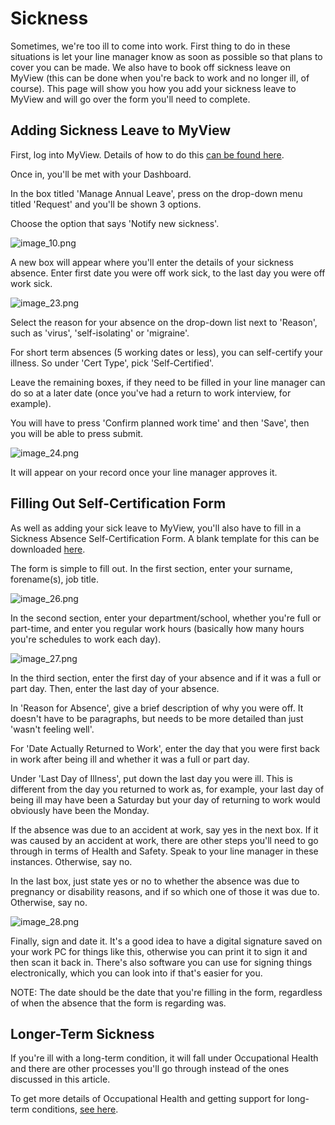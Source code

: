 # Sickness

Sometimes, we're too ill to come into work. First thing to do in these situations is let your line manager know as soon as possible so that plans to cover you can be made.
We also have to book off sickness leave on MyView (this can be done when you're back to work and no longer ill, of course). 
This page will show you how you add your sickness leave to MyView and will go over the form you'll need to complete.

## Adding Sickness Leave to MyView
First, log into MyView. Details of how to do this [can be found here](MyView.md).

Once in, you'll be met with your Dashboard. 

In the box titled 'Manage Annual Leave', press on the drop-down menu titled 'Request' and you'll be shown 3 options.

Choose the option that says 'Notify new sickness'. 

![image_10.png](image_10.png)

A new box will  appear where you'll enter the details of your sickness absence. Enter first date you were off work sick, to the last day you were off work sick. 

![image_23.png](image_23.png)

Select the reason for your absence on the drop-down list next to 'Reason', such as 'virus', 'self-isolating' or 'migraine'.

For short term absences (5 working dates or less), you can self-certify your illness. So under 'Cert Type', pick 'Self-Certified'.

Leave the remaining boxes, if they need to be filled in your line manager can do so at a later date (once you've had a return to work interview, for example).

You will have to press 'Confirm planned work time' and then 'Save', then you will be able to press submit. 

![image_24.png](image_24.png)

It will appear on your record once your line manager approves it.

## Filling Out Self-Certification Form
As well as adding your sick leave to MyView, you'll also have to fill in a Sickness Absence Self-Certification Form. A blank template for this can be downloaded [here](https://hr-internal.blogs.lincoln.ac.uk/files/2019/06/Self-Certificate-Sickness-Notification-Form.docx). 

The form is simple to fill out. In the first section, enter your surname, forename(s), job title.

![image_26.png](image_26.png)

In the second section, enter your department/school, whether you're full or part-time, and enter you regular work hours (basically how many hours you're schedules to work each day).

![image_27.png](image_27.png)

In the third section, enter the first day of your absence and if it was a full or part day. Then, enter the last day of your absence.

In 'Reason for Absence', give a brief description of why you were off. It doesn't have to be paragraphs, but needs to be more detailed than just 'wasn't feeling well'.

For 'Date Actually Returned to Work', enter the day that you were first back in work after being ill and whether it was a full or part day.

Under 'Last Day of Illness', put down the last day you were ill. This is different from the day you returned to work as, for example, your last day of being ill may have been a Saturday but your day of returning to work would obviously have been the Monday.

If the absence was due to an accident at work, say yes in the next box. If it was caused by an accident at work, there are other steps you'll need to go through in terms of Health and Safety. Speak to your line manager in these instances. Otherwise, say no.

In the last box, just state yes or no to whether the absence was due to pregnancy or disability reasons, and if so which one of those it was due to. Otherwise, say no.

![image_28.png](image_28.png) 

Finally, sign and date it. It's a good idea to have a digital signature saved on your work PC for things like this, otherwise you can print it to sign it and then scan it back in. There's also software you can use for signing things electronically, which you can look into if that's easier for you. 

NOTE: The date should be the date that you're filling in the form, regardless of when the absence that the form is regarding was. 

## Longer-Term Sickness
If you're ill with a long-term condition, it will fall under Occupational Health and there are other processes you'll go through instead of the ones discussed in this article.

To get more details of Occupational Health and getting support for long-term conditions, [see here](Physical-Health.md).

